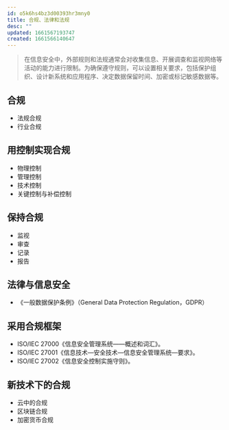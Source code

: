 ```yaml
---
id: o5k6hs4bz3d00393hr3mny0
title: 合规、法律和法规
desc: ""
updated: 1661567193747
created: 1661566140647
---
```


> 在信息安全中，外部规则和法规通常会对收集信息、开展调查和监视网络等活动的能力进行限制。为确保遵守规则，可以设置相关要求，包括保护组织、设计新系统和应用程序、决定数据保留时间、加密或标记敏感数据等。

## 合规

- 法规合规
- 行业合规

## 用控制实现合规

- 物理控制
- 管理控制
- 技术控制
- 关键控制与补偿控制

## 保持合规

- 监视
- 审查
- 记录
- 报告

## 法律与信息安全

- 《一般数据保护条例》（General Data Protection Regulation，GDPR）

## 采用合规框架

- ISO/IEC 27000《信息安全管理系统——概述和词汇》。
- ISO/IEC 27001《信息技术—安全技术—信息安全管理系统—要求》。
- ISO/IEC 27002《信息安全控制实施守则》。

## 新技术下的合规

- 云中的合规
- 区块链合规
- 加密货币合规
